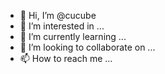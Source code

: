 - 👋 Hi, I’m @cucube
- 👀 I’m interested in ...
- 🌱 I’m currently learning ...
- 💞️ I’m looking to collaborate on ...
- 📫 How to reach me ...

<!---
cucube/cucube is a ✨ special ✨ repository because its `README.md` (this file) appears on your GitHub profile.
You can click the Preview link to take a look at your changes.
--->

